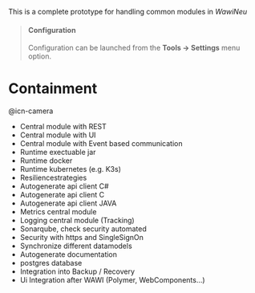 This is a complete prototype for handling common modules in *WawiNeu*

> #### <i class="fa fa-gear fa-spin fa-2x" style="color: firebrick"></i> Configuration
> Configuration can be launched from the **Tools -> Settings** menu option.

#

# Containment

@icn-camera

- Central module with REST  
- Central module with UI
- Central module with Event based communication  
- Runtime exectuable jar
- Runtime docker 
- Runtime kubernetes (e.g. K3s)
- Resiliencestrategies  
- Autogenerate api client C#
- Autogenerate api client C
- Autogenerate api client JAVA  
- Metrics central module 
- Logging central module (Tracking)
- Sonarqube, check security automated
- Security with https and SingleSignOn
- Synchronize different datamodels  
- Autogenerate documentation
- postgres database
- Integration into Backup / Recovery
- Ui Integration after WAWI (Polymer, WebComponents...)


